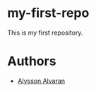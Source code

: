 # my-first-repo

This is my first repository.

# Authors

* [Alysson Alvaran](https://github.com/alyssonalvaran)
